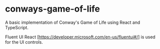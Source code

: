 # conways-game-of-life
A basic implementation of Conway's Game of Life using React and TypeScript. 

Fluent UI React [https://developer.microsoft.com/en-us/fluentui#/] is used for the UI controls. 
